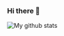 ### Hi there 👋

![My github stats](https://github-readme-stats.vercel.app/api?username=WuYunlong&show_icons=true)

<!--
**WuYunlong/WuYunlong** is a ✨ _special_ ✨ repository because its `README.md` (this file) appears on your GitHub profile.



![My github stats](https://github-readme-stats.vercel.app/api?username=WuYunlong&show_icons=true&theme=react)

Here are some ideas to get you started:

- 🔭 I’m currently working on ...
- 🌱 I’m currently learning ...
- 👯 I’m looking to collaborate on ...
- 🤔 I’m looking for help with ...
- 💬 Ask me about ...
- 📫 How to reach me: ...
- 😄 Pronouns: ...
- ⚡ Fun fact: ...
-->
